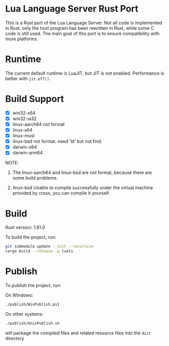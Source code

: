 # Lua Language Server Rust Port

This is a Rust port of the Lua Language Server. Not all code is implemented in Rust; only the host program has been rewritten in Rust, while some C code is still used. The main goal of this port is to ensure compatibility with more platforms.

# Runtime

The current default runtime is LuaJIT, but JIT is not enabled. Performance is better with `jit.off()`.

# Build Support

- [x] win32-x64
- [x] win32-ia32
- [x] linux-aarch64  not format 
- [x] linux-x64
- [x] linux-musl
- [x] linux-bsd  not format. need 'ld' but not find.
- [x] darwin-x64
- [x] darwin-arm64

NOTE: 
1. The linux-aarch64 and linux-bsd are not format, because there are some build problems.

2. linux-bsd Unable to compile successfully under the virtual machine provided by cross, you can compile it yourself.

# Build

Rust version: 1.81.0

To build the project, run:

```bash
git submodule update --init --recursive
cargo build --release -p luals
```

# Publish

To publish the project, run: 

On Windows:
```bash
./publish/WinPublish.ps1
```

On other systems:
```bash
./publish/UnixPublish.sh
```
will package the compiled files and related resource files into the `dist` directory
